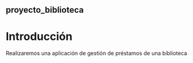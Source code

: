 ## proyecto_biblioteca

# Introducción 
Realizaremos una aplicación de gestión de préstamos de una biblioteca
